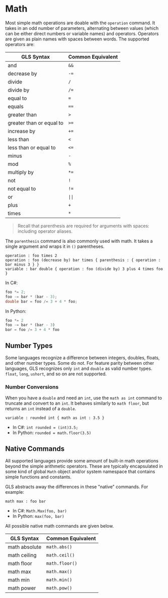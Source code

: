 # Math

Most simple math operations are doable with the `operation` command.
It takes in an odd number of parameters, alternating between values (which can be either direct numbers or variable names) and operators.
Operators are given as plain names with spaces between words.
The supported operators are:

<table>
    <thead>
        <th>GLS Syntax</th>
        <th>Common Equivalent</th>
    </thead>
    <tbody>
        <tr>
            <td>and</td>
            <td><code>&&</code></td>
        </tr>
        <tr>
            <td>decrease by</td>
            <td><code>-=</code></td>
        </tr>
        <tr>
            <td>divide</td>
            <td><code>&#47;</code></td>
        </tr>
        <tr>
            <td>divide by</td>
            <td><code>&#47;=</code></td>
        </tr>
        <tr>
            <td>equal to</td>
            <td><code>=</code></td>
        </tr>
        <tr>
            <td>equals</td>
            <td><code>==</code></td>
        </tr>
        <tr>
            <td>greater than</td>
            <td><code>&gt;</code></td>
        </tr>
        <tr>
            <td>greater than or equal to</td>
            <td><code>&gt;=</code></td>
        </tr>
        <tr>
            <td>increase by</td>
            <td><code>+=</code></td>
        </tr>
        <tr>
            <td>less than</td>
            <td><code>&lt;</code></td>
        </tr>
        <tr>
            <td>less than or equal to</td>
            <td><code>&lt;=</code></td>
        </tr>
        <tr>
            <td>minus</td>
            <td><code>-</code></td>
        </tr>
        <tr>
            <td>mod</td>
            <td><code>%</code></td>
        </tr>
        <tr>
            <td>multiply by</td>
            <td><code>*=</code></td>
        </tr>
        <tr>
            <td>not</td>
            <td><code>!</code></td>
        </tr>
        <tr>
            <td>not equal to</td>
            <td><code>!=</code></td>
        </tr>
        <tr>
            <td>or</td>
            <td><code>||</code></td>
        </tr>
        <tr>
            <td>plus</td>
            <td><code>+</code></td>
        </tr>
        <tr>
            <td>times</td>
            <td><code>*</code></td>
        </tr>
    </tbody>
</table>

> Recall that parenthesis are required for arguments with spaces: including operator aliases.

The `parenthesis` command is also commonly used with math.
It takes a single argument and wraps it in `()` parentheses.

```gls
operation : foo times 2
operation : foo (decrease by) bar times { parenthesis : { operation : bar minus 3 } }
variable : bar double { operation : foo (divide by) 3 plus 4 times foo }
```

In C#:

```csharp
foo *= 2;
foo -= bar * (bar - 3);
double bar = foo /= 3 + 4 * foo;
```

In Python:

```python
foo *= 2
foo -= bar * (bar - 3)
bar = foo /= 3 + 4 * foo
```

## Number Types

Some languages recognize a difference between integers, doubles, floats, and other number types.
Some do not.
For feature parity between other languages, GLS recognizes only `int` and `double` as valid number types.
`float`, `long`, `ushort`, and so on are not supported.

### Number Conversions

When you have a `double` and need an `int`, use the `math as int` command to truncate and convert to an `int`.
It behaves similarly to `math floor`, but returns an `int` instead of a `double`.

```gls
variable : rounded int { math as int : 3.5 }
```

* In C#: `int rounded = (int)3.5;`
* In Python: `rounded = math.floor(3.5)`

## Native Commands

All supported languages provide some amount of built-in math operations beyond the simple arithmetic operators.
These are typically encapsulated in some kind of global `Math` object and/or system namespace that contains simple functions and constants.

GLS abstracts away the differences in these "native" commands.
For example:

```gls
math max : foo bar
```

* In C#: `Math.Max(foo, bar)`
* In Python: `max(foo, bar)`

All possible native math commands are given below.

<table>
    <thead>
        <th>GLS Syntax</th>
        <th>Common Equivalent</th>
    </thead>
    <tbody>
        <tr>
            <td>math absolute</td>
            <td><code>math.abs()</code></td>
        </tr>
        <tr>
            <td>math ceiling</td>
            <td><code>math.ceil()</code></td>
        </tr>
        <tr>
            <td>math floor</td>
            <td><code>math.floor()</code></td>
        </tr>
        <tr>
            <td>math max</td>
            <td><code>math.max()</code></td>
        </tr>
        <tr>
            <td>math min</td>
            <td><code>math.min()</code></td>
        </tr>
        <tr>
            <td>math power</td>
            <td><code>math.pow()</code></td>
        </tr>
    </tbody>
</table>
